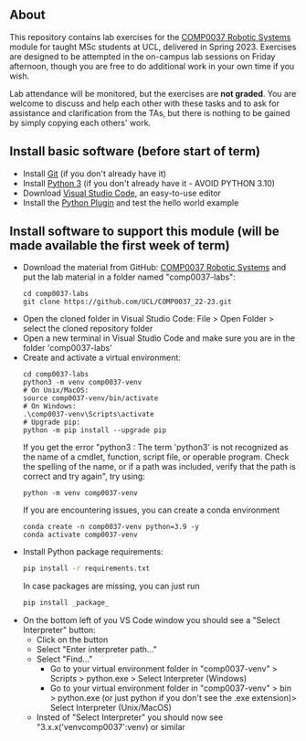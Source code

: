 ## About

This repository contains lab exercises for the [COMP0037 Robotic Systems](https://moodle.ucl.ac.uk/course/view.php?id=30085&section=0) module for taught MSc students at UCL, delivered in Spring 2023. Exercises are designed to be attempted in the on-campus lab sessions on Friday afternoon, though you are free to do additional work in your own time if you wish.

Lab attendance will be monitored, but the exercises are **not graded**. You are welcome to discuss and help each other with these tasks and to ask for assistance and clarification from the TAs, but there is nothing to be gained by simply copying each others' work.

## Install basic software (before start of term)

* Install [Git](https://git-scm.com) (if you don't already have it)
* Install [Python 3](https://www.python.org/downloads/) (if you don't already have it - AVOID PYTHON 3.10) 
* Download [Visual Studio Code](https://code.visualstudio.com/), an easy-to-use editor
* Install the [Python Plugin](https://code.visualstudio.com/docs/python/python-tutorial/) and test the hello world example

## Install software to support this module (will be made available the first week of term)

* Download the material from GitHub: [COMP0037 Robotic Systems](https://github.com/UCL/COMP0037_22-23) and put the lab material in a folder named "comp0037-labs":
    ```
    cd comp0037-labs
    git clone https://github.com/UCL/COMP0037_22-23.git
    ```
* Open the cloned folder in Visual Studio Code: File > Open Folder > select the cloned repository folder
* Open a new terminal in Visual Studio Code and make sure you are in the folder 'comp0037-labs'
* Create and activate a virtual environment:
    ```
    cd comp0037-labs
    python3 -m venv comp0037-venv
    # On Unix/MacOS:
    source comp0037-venv/bin/activate
    # On Windows:
    .\comp0037-venv\Scripts\activate
    # Upgrade pip:
    python -m pip install --upgrade pip
    ```
     If you get the error "python3 : The term 'python3' is not recognized as the name of a cmdlet, function, script file, or operable program. Check the spelling of the name, or if a path was included, verify that the path is correct and try again", try using:
    ```
    python -m venv comp0037-venv
    ```
    If you are encountering issues, you can create a conda environment
    ```
    conda create -n comp0037-venv python=3.9 -y
    conda activate comp0037-venv
    ```
* Install Python package requirements:
    ```sh
    pip install -r requirements.txt
    ```
    In case packages are missing, you can just run
    ```sh
    pip install _package_
    ```
* On the bottom left of you VS Code window you should see a "Select Interpreter" button:
    * Click on the button
    * Select "Enter interpreter path..."
    * Select "Find..."
        * Go to your virtual environment folder in "comp0037-venv" > Scripts > python.exe > Select Interpreter (Windows) 
        * Go to your virtual environment folder in "comp0037-venv" > bin > python.exe (or just python if you don't see the .exe extension)> Select Interpreter (Unix/MacOS) 
    * Insted of "Select Interpreter" you should now see "3.x.x('venvcomp0037':venv) or similar


